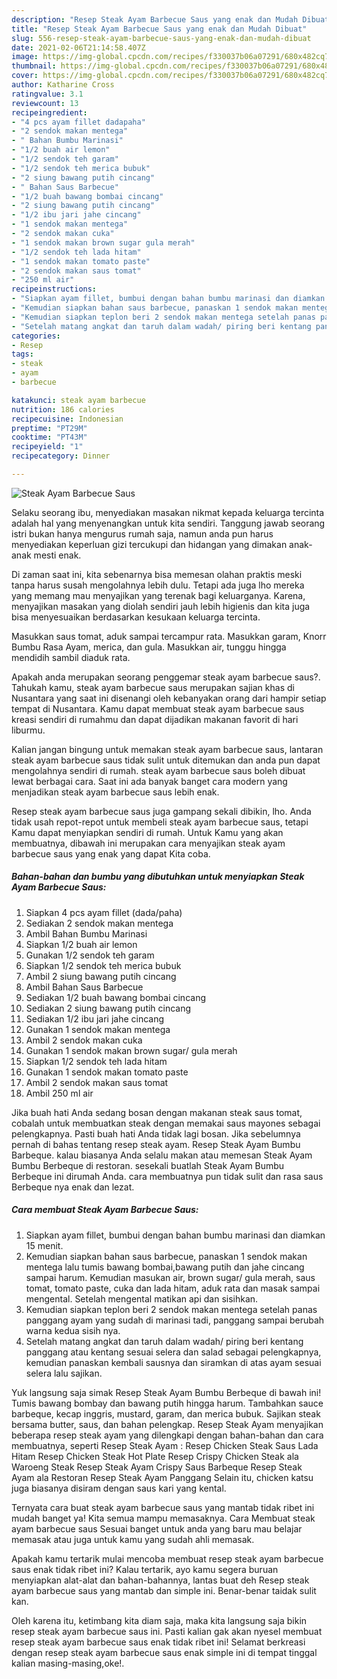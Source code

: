 ```yaml
---
description: "Resep Steak Ayam Barbecue Saus yang enak dan Mudah Dibuat"
title: "Resep Steak Ayam Barbecue Saus yang enak dan Mudah Dibuat"
slug: 556-resep-steak-ayam-barbecue-saus-yang-enak-dan-mudah-dibuat
date: 2021-02-06T21:14:58.407Z
image: https://img-global.cpcdn.com/recipes/f330037b06a07291/680x482cq70/steak-ayam-barbecue-saus-foto-resep-utama.jpg
thumbnail: https://img-global.cpcdn.com/recipes/f330037b06a07291/680x482cq70/steak-ayam-barbecue-saus-foto-resep-utama.jpg
cover: https://img-global.cpcdn.com/recipes/f330037b06a07291/680x482cq70/steak-ayam-barbecue-saus-foto-resep-utama.jpg
author: Katharine Cross
ratingvalue: 3.1
reviewcount: 13
recipeingredient:
- "4 pcs ayam fillet dadapaha"
- "2 sendok makan mentega"
- " Bahan Bumbu Marinasi"
- "1/2 buah air lemon"
- "1/2 sendok teh garam"
- "1/2 sendok teh merica bubuk"
- "2 siung bawang putih cincang"
- " Bahan Saus Barbecue"
- "1/2 buah bawang bombai cincang"
- "2 siung bawang putih cincang"
- "1/2 ibu jari jahe cincang"
- "1 sendok makan mentega"
- "2 sendok makan cuka"
- "1 sendok makan brown sugar gula merah"
- "1/2 sendok teh lada hitam"
- "1 sendok makan tomato paste"
- "2 sendok makan saus tomat"
- "250 ml air"
recipeinstructions:
- "Siapkan ayam fillet, bumbui dengan bahan bumbu marinasi dan diamkan 15 menit."
- "Kemudian siapkan bahan saus barbecue, panaskan 1 sendok makan mentega lalu tumis bawang bombai,bawang putih dan jahe cincang sampai harum. Kemudian masukan air, brown sugar/ gula merah, saus tomat, tomato paste, cuka dan lada hitam, aduk rata dan masak sampai mengental. Setelah mengental matikan api dan sisihkan."
- "Kemudian siapkan teplon beri 2 sendok makan mentega setelah panas panggang ayam yang sudah di marinasi tadi, panggang sampai berubah warna kedua sisih nya."
- "Setelah matang angkat dan taruh dalam wadah/ piring beri kentang panggang atau kentang sesuai selera dan salad sebagai pelengkapnya, kemudian panaskan kembali sausnya dan siramkan di atas ayam sesuai selera lalu sajikan."
categories:
- Resep
tags:
- steak
- ayam
- barbecue

katakunci: steak ayam barbecue 
nutrition: 186 calories
recipecuisine: Indonesian
preptime: "PT29M"
cooktime: "PT43M"
recipeyield: "1"
recipecategory: Dinner

---
```



![Steak Ayam Barbecue Saus](https://img-global.cpcdn.com/recipes/f330037b06a07291/680x482cq70/steak-ayam-barbecue-saus-foto-resep-utama.jpg)

Selaku seorang ibu, menyediakan masakan nikmat kepada keluarga tercinta adalah hal yang menyenangkan untuk kita sendiri. Tanggung jawab seorang istri bukan hanya mengurus rumah saja, namun anda pun harus menyediakan keperluan gizi tercukupi dan hidangan yang dimakan anak-anak mesti enak.

Di zaman  saat ini, kita sebenarnya bisa memesan olahan praktis meski tanpa harus susah mengolahnya lebih dulu. Tetapi ada juga lho mereka yang memang mau menyajikan yang terenak bagi keluarganya. Karena, menyajikan masakan yang diolah sendiri jauh lebih higienis dan kita juga bisa menyesuaikan berdasarkan kesukaan keluarga tercinta. 

Masukkan saus tomat, aduk sampai tercampur rata. Masukkan garam, Knorr Bumbu Rasa Ayam, merica, dan gula. Masukkan air, tunggu hingga mendidih sambil diaduk rata.

Apakah anda merupakan seorang penggemar steak ayam barbecue saus?. Tahukah kamu, steak ayam barbecue saus merupakan sajian khas di Nusantara yang saat ini disenangi oleh kebanyakan orang dari hampir setiap tempat di Nusantara. Kamu dapat membuat steak ayam barbecue saus kreasi sendiri di rumahmu dan dapat dijadikan makanan favorit di hari liburmu.

Kalian jangan bingung untuk memakan steak ayam barbecue saus, lantaran steak ayam barbecue saus tidak sulit untuk ditemukan dan anda pun dapat mengolahnya sendiri di rumah. steak ayam barbecue saus boleh dibuat lewat berbagai cara. Saat ini ada banyak banget cara modern yang menjadikan steak ayam barbecue saus lebih enak.

Resep steak ayam barbecue saus juga gampang sekali dibikin, lho. Anda tidak usah repot-repot untuk membeli steak ayam barbecue saus, tetapi Kamu dapat menyiapkan sendiri di rumah. Untuk Kamu yang akan membuatnya, dibawah ini merupakan cara menyajikan steak ayam barbecue saus yang enak yang dapat Kita coba.

<!--inarticleads1-->

##### Bahan-bahan dan bumbu yang dibutuhkan untuk menyiapkan Steak Ayam Barbecue Saus:

1. Siapkan 4 pcs ayam fillet (dada/paha)
1. Sediakan 2 sendok makan mentega
1. Ambil  Bahan Bumbu Marinasi
1. Siapkan 1/2 buah air lemon
1. Gunakan 1/2 sendok teh garam
1. Siapkan 1/2 sendok teh merica bubuk
1. Ambil 2 siung bawang putih cincang
1. Ambil  Bahan Saus Barbecue
1. Sediakan 1/2 buah bawang bombai cincang
1. Sediakan 2 siung bawang putih cincang
1. Sediakan 1/2 ibu jari jahe cincang
1. Gunakan 1 sendok makan mentega
1. Ambil 2 sendok makan cuka
1. Gunakan 1 sendok makan brown sugar/ gula merah
1. Siapkan 1/2 sendok teh lada hitam
1. Gunakan 1 sendok makan tomato paste
1. Ambil 2 sendok makan saus tomat
1. Ambil 250 ml air


Jika buah hati Anda sedang bosan dengan makanan steak saus tomat, cobalah untuk membuatkan steak dengan memakai saus mayones sebagai pelengkapnya. Pasti buah hati Anda tidak lagi bosan. Jika sebelumnya pernah di bahas tentang resep steak ayam. Resep Steak Ayam Bumbu Barbeque. kalau biasanya Anda selalu makan atau memesan Steak Ayam Bumbu Berbeque di restoran. sesekali buatlah Steak Ayam Bumbu Berbeque ini dirumah Anda. cara membuatnya pun tidak sulit dan rasa saus Berbeque nya enak dan lezat. 

<!--inarticleads2-->

##### Cara membuat Steak Ayam Barbecue Saus:

1. Siapkan ayam fillet, bumbui dengan bahan bumbu marinasi dan diamkan 15 menit.
1. Kemudian siapkan bahan saus barbecue, panaskan 1 sendok makan mentega lalu tumis bawang bombai,bawang putih dan jahe cincang sampai harum. Kemudian masukan air, brown sugar/ gula merah, saus tomat, tomato paste, cuka dan lada hitam, aduk rata dan masak sampai mengental. Setelah mengental matikan api dan sisihkan.
1. Kemudian siapkan teplon beri 2 sendok makan mentega setelah panas panggang ayam yang sudah di marinasi tadi, panggang sampai berubah warna kedua sisih nya.
1. Setelah matang angkat dan taruh dalam wadah/ piring beri kentang panggang atau kentang sesuai selera dan salad sebagai pelengkapnya, kemudian panaskan kembali sausnya dan siramkan di atas ayam sesuai selera lalu sajikan.


Yuk langsung saja simak Resep Steak Ayam Bumbu Berbeque di bawah ini! Tumis bawang bombay dan bawang putih hingga harum. Tambahkan sauce barbeque, kecap inggris, mustard, garam, dan merica bubuk. Sajikan steak bersama butter, saus, dan bahan pelengkap. Resep Steak Ayam menyajikan beberapa resep steak ayam yang dilengkapi dengan bahan-bahan dan cara membuatnya, seperti Resep Steak Ayam : Resep Chicken Steak Saus Lada Hitam Resep Chicken Steak Hot Plate Resep Crispy Chicken Steak ala Waroeng Steak Resep Steak Ayam Crispy Saus Barbeque Resep Steak Ayam ala Restoran Resep Steak Ayam Panggang Selain itu, chicken katsu juga biasanya disiram dengan saus kari yang kental. 

Ternyata cara buat steak ayam barbecue saus yang mantab tidak ribet ini mudah banget ya! Kita semua mampu memasaknya. Cara Membuat steak ayam barbecue saus Sesuai banget untuk anda yang baru mau belajar memasak atau juga untuk kamu yang sudah ahli memasak.

Apakah kamu tertarik mulai mencoba membuat resep steak ayam barbecue saus enak tidak ribet ini? Kalau tertarik, ayo kamu segera buruan menyiapkan alat-alat dan bahan-bahannya, lantas buat deh Resep steak ayam barbecue saus yang mantab dan simple ini. Benar-benar taidak sulit kan. 

Oleh karena itu, ketimbang kita diam saja, maka kita langsung saja bikin resep steak ayam barbecue saus ini. Pasti kalian gak akan nyesel membuat resep steak ayam barbecue saus enak tidak ribet ini! Selamat berkreasi dengan resep steak ayam barbecue saus enak simple ini di tempat tinggal kalian masing-masing,oke!.

